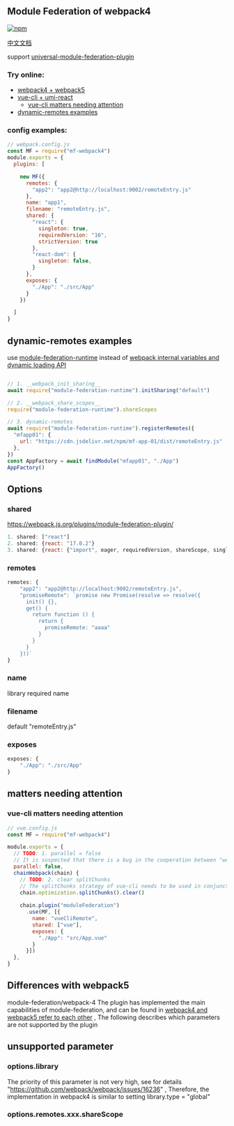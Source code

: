 ## Module Federation of webpack4

<!-- [![npm](https://img.shields.io/npm/v/@module-federation/webpack-4.svg)](https://www.npmjs.com/package/@module-federation/webpack-4) -->
[![npm](https://img.shields.io/npm/v/mf-webpack4.svg)](https://www.npmjs.com/package/mf-webpack4)

[中文文档](doc/chinese)

support [universal-module-federation-plugin](https://github.com/zhangHongEn/universal-module-federation-plugin/tree/main/packages/universal-module-federation-plugin)


### Try online:
* [webpack4 + webpack5](https://stackblitz.com/github/wpmjs/examples/tree/main/webpack4-module-federation/webpack4-5-module-federation)
* [vue-cli + umi-react](https://stackblitz.com/github/wpmjs/examples/tree/main/webpack4-module-federation/webpack4-vue-cli-umi-react)
    * [vue-cli matters needing attention](https://github.com/module-federation/webpack-4#vue-cli-matters-needing-attention)
* [dynamic-remotes examples](#dynamic-remotes-examples)

### config examples:
``` js
// webpack.config.js
const MF = require("mf-webpack4")
module.exports = {
  plugins: [

    new MF({
      remotes: {
        "app2": "app2@http://localhost:9002/remoteEntry.js"
      },
      name: "app1",
      filename: "remoteEntry.js",
      shared: {
        "react": {
          singleton: true,
          requiredVersion: "16",
          strictVersion: true
        },
        "react-dom": {
          singleton: false,
        }
      },
      exposes: {
        "./App": "./src/App"
      }
    })

  ]
}
```

## dynamic-remotes examples
use [module-federation-runtime](https://github.com/zhangHongEn/universal-module-federation-plugin/tree/main/packages/module-federation-runtime) instead of [webpack internal variables and dynamic loading API](https://h3manth.com/posts/dynamic-remotes-webpack-module-federation/)
``` js

// 1. __webpack_init_sharing__ 
await require("module-federation-runtime").initSharing("default")

// 2. __webpack_share_scopes__ 
require("module-federation-runtime").shareScopes

// 3. dynamic-remotes
await require("module-federation-runtime").registerRemotes({
  "mfapp01": {
    url: "https://cdn.jsdelivr.net/npm/mf-app-01/dist/remoteEntry.js"
  },
})
const AppFactory = await findModule("mfapp01", "./App")
AppFactory()
```

## Options
### shared
https://webpack.js.org/plugins/module-federation-plugin/
``` js
1. shared: ["react"]
2. shared: {react: "17.0.2"}
3. shared: {react: {"import", eager, requiredVersion, shareScope, singleton, version}}
```

### remotes
``` js
remotes: {
    "app2": "app2@http://localhost:9002/remoteEntry.js",
    "promiseRemote": `promise new Promise(resolve => resolve({
      init() {},
      get() {
        return function () {
          return {
            promiseRemote: "aaaa"
          }
        }
      }
    }))`
}
```

### name
library required name

### filename
default "remoteEntry.js"

### exposes
``` js
exposes: {
    "./App": "./src/App"
}
```

## matters needing attention

### vue-cli matters needing attention
``` js
// vue.config.js
const MF = require("mf-webpack4")

module.exports = {
  // TODO: 1. parallel = false
  // It is suspected that there is a bug in the cooperation between "webpack-virtual-modules" and "thread-loader", and an error will be reported during the packaging stage
  parallel: false,
  chainWebpack(chain) {
    // TODO: 2. clear splitChunks
    // The splitChunks strategy of vue-cli needs to be used in conjunction with index.html, and main.js, chunks.js... are loaded at the entry. The entry of MF has only one file remoteEntry.js, the policy conflicts and needs to be reset
    chain.optimization.splitChunks().clear()
    
    chain.plugin("moduleFederation")
      .use(MF, [{
        name: "vueCliRemote",
        shared: ["vue"],
        exposes: {
          "./App": "src/App.vue"
        }
      }])
  },
}
```

## Differences with webpack5
module-federation/webpack-4 The plugin has implemented the main capabilities of module-federation, and can be found in [webpack4 and webpack5 refer to each other](https://stackblitz.com/github/wpmjs/wpmjs/tree/main/examples/module-federation/webpack-4) , The following describes which parameters are not supported by the plugin

## unsupported parameter

### options.library
The priority of this parameter is not very high, see for details "https://github.com/webpack/webpack/issues/16236" , Therefore, the implementation in webpack4 is similar to setting library.type = "global"

### options.remotes.xxx.shareScope